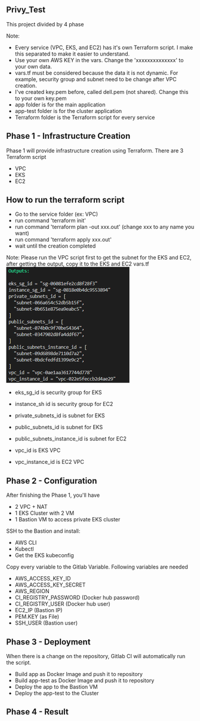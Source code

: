 ## Privy_Test
This project divided by 4 phase

Note:
- Every service (VPC, EKS, and EC2) has it's own Terraform script. I make this separated to make it easier to understand.
- Use your own AWS KEY in the vars. Change the 'xxxxxxxxxxxxxx' to your own data.
- vars.tf must be considered because the data it is not dynamic. For example, security group and subnet need to be change after VPC creation.
- I've created key.pem before, called dell.pem (not shared). Change this to your own key.pem
- app folder is for the main application
- app-test folder is for the cluster application
- Terraform folder is the Terraform script for every service

## Phase 1 - Infrastructure Creation
Phase 1 will provide infrastructure creation using Terraform.
There are 3 Terraform script
- VPC
- EKS
- EC2

## How to run the terraform script
- Go to the service folder (ex: VPC)
- run command 'terraform init'
- run command 'terraform plan -out xxx.out' (change xxx to any name you want)
- run command 'terraform apply xxx.out'
- wait until the creation completed

Note: Please run the VPC script first to get the subnet for the EKS and EC2, after getting the output, copy it to the EKS and EC2 vars.tf
![image.png](./image.png)
- eks_sg_id is security group for EKS
- instance_sh id is security group for EC2

- private_subnets_id is subnet for EKS
- public_subnets_id is subnet for EKS

- public_subnets_instance_id is subnet for EC2

- vpc_id is EKS VPC
- vpc_instance_id is EC2 VPC

## Phase 2 - Configuration
After finishing the Phase 1, you'll have
- 2 VPC + NAT
- 1 EKS Cluster with 2 VM
- 1 Bastion VM to access private EKS cluster

SSH to the Bastion and install:
- AWS CLI
- Kubectl
- Get the EKS kubeconfig

Copy every variable to the Gitlab Variable. Following variables are needed
- AWS_ACCESS_KEY_ID
- AWS_ACCESS_KEY_SECRET
- AWS_REGION
- CI_REGISTRY_PASSWORD (Docker hub password)
- CI_REGISTRY_USER (Docker hub user)
- EC2_IP (Bastion IP)
- PEM.KEY (as File)
- SSH_USER (Bastion user)

## Phase 3 - Deployment
When there is a change on the repository, Gitlab CI will automatically run the script.
- Build app as Docker Image and push it to repository
- Build app-test as Docker Image and push it to repository
- Deploy the app to the Bastion VM
- Deploy the app-test to the Cluster

## Phase 4 - Result
